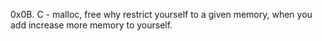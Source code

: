 0x0B. C - malloc, free 
why restrict yourself to a given memory, when you add increase more memory to yourself.
